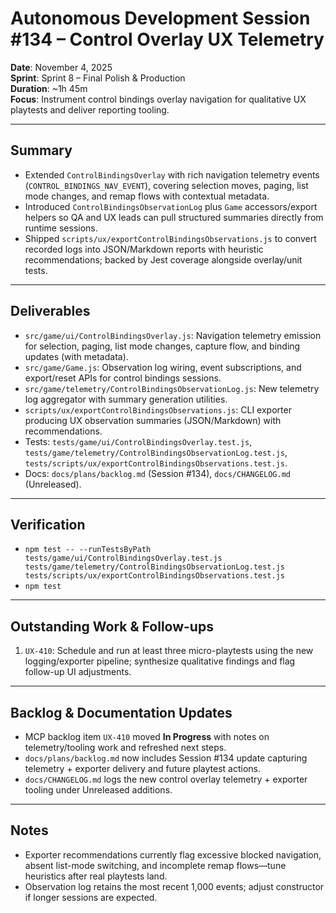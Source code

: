 # Autonomous Development Session #134 – Control Overlay UX Telemetry

**Date**: November 4, 2025  
**Sprint**: Sprint 8 – Final Polish & Production  
**Duration**: ~1h 45m  
**Focus**: Instrument control bindings overlay navigation for qualitative UX playtests and deliver reporting tooling.

---

## Summary
- Extended `ControlBindingsOverlay` with rich navigation telemetry events (`CONTROL_BINDINGS_NAV_EVENT`), covering selection moves, paging, list mode changes, and remap flows with contextual metadata.
- Introduced `ControlBindingsObservationLog` plus `Game` accessors/export helpers so QA and UX leads can pull structured summaries directly from runtime sessions.
- Shipped `scripts/ux/exportControlBindingsObservations.js` to convert recorded logs into JSON/Markdown reports with heuristic recommendations; backed by Jest coverage alongside overlay/unit tests.

---

## Deliverables
- `src/game/ui/ControlBindingsOverlay.js`: Navigation telemetry emission for selection, paging, list mode changes, capture flow, and binding updates (with metadata).
- `src/game/Game.js`: Observation log wiring, event subscriptions, and export/reset APIs for control bindings sessions.
- `src/game/telemetry/ControlBindingsObservationLog.js`: New telemetry log aggregator with summary generation utilities.
- `scripts/ux/exportControlBindingsObservations.js`: CLI exporter producing UX observation summaries (JSON/Markdown) with recommendations.
- Tests: `tests/game/ui/ControlBindingsOverlay.test.js`, `tests/game/telemetry/ControlBindingsObservationLog.test.js`, `tests/scripts/ux/exportControlBindingsObservations.test.js`.
- Docs: `docs/plans/backlog.md` (Session #134), `docs/CHANGELOG.md` (Unreleased).

---

## Verification
- `npm test -- --runTestsByPath tests/game/ui/ControlBindingsOverlay.test.js tests/game/telemetry/ControlBindingsObservationLog.test.js tests/scripts/ux/exportControlBindingsObservations.test.js`
- `npm test`

---

## Outstanding Work & Follow-ups
1. `UX-410`: Schedule and run at least three micro-playtests using the new logging/exporter pipeline; synthesize qualitative findings and flag follow-up UI adjustments.

---

## Backlog & Documentation Updates
- MCP backlog item `UX-410` moved **In Progress** with notes on telemetry/tooling work and refreshed next steps.
- `docs/plans/backlog.md` now includes Session #134 update capturing telemetry + exporter delivery and future playtest actions.
- `docs/CHANGELOG.md` logs the new control overlay telemetry + exporter tooling under Unreleased additions.

---

## Notes
- Exporter recommendations currently flag excessive blocked navigation, absent list-mode switching, and incomplete remap flows—tune heuristics after real playtests land.
- Observation log retains the most recent 1,000 events; adjust constructor if longer sessions are expected.
